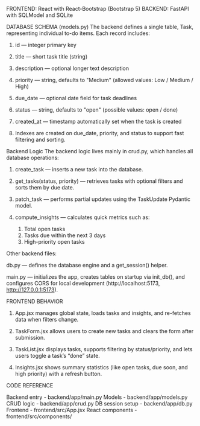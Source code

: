 
FRONTEND: React with React-Bootstrap (Bootstrap 5) 
BACKEND: FastAPI with SQLModel and SQLite 


DATABASE SCHEMA (models.py)
The backend defines a single table, Task, representing individual to-do items.
Each record includes:

1. id — integer primary key

2. title — short task title (string)

3. description — optional longer text description

4. priority — string, defaults to "Medium" (allowed values: Low / Medium / High)

5. due_date — optional date field for task deadlines

6. status — string, defaults to "open" (possible values: open / done)

7. created_at — timestamp automatically set when the task is created

8. Indexes are created on due_date, priority, and status to support fast filtering and sorting.



Backend Logic
The backend logic lives mainly in crud.py, which handles all database operations:

1. create_task — inserts a new task into the database.

2. get_tasks(status, priority) — retrieves tasks with optional filters and sorts them by due date.

3. patch_task — performs partial updates using the TaskUpdate Pydantic model.

4. compute_insights — calculates quick metrics such as:
    1. Total open tasks
    2. Tasks due within the next 3 days
    3. High-priority open tasks

Other backend files:

db.py — defines the database engine and a get_session() helper.

main.py — initializes the app, creates tables on startup via init_db(), and configures CORS for local development (http://localhost:5173, http://127.0.0.1:5173).


FRONTEND BEHAVIOR

1. App.jsx manages global state, loads tasks and insights, and re-fetches data when filters change.

2. TaskForm.jsx allows users to create new tasks and clears the form after submission.

3. TaskList.jsx displays tasks, supports filtering by status/priority, and lets users toggle a task’s “done” state.

4. Insights.jsx shows summary statistics (like open tasks, due soon, and high priority) with a refresh button.


CODE REFERENCE

Backend entry - backend/app/main.py
Models - backend/app/models.py
CRUD logic - backend/app/crud.py
DB session setup - backend/app/db.py
Frontend - frontend/src/App.jsx
React components - frontend/src/components/ 
